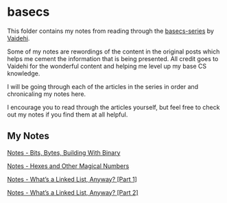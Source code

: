 # basecs

This folder contains my notes from reading through the [basecs-series](https://github.com/vaidehijoshi/basecs-series) by [Vaidehi](https://twitter.com/vaidehijoshi).

Some of my notes are rewordings of the content in the original posts which helps me cement the information that is being presented. All credit goes to Vaidehi for the wonderful content and helping me level up my base CS knowledge.

I will be going through each of the articles in the series in order and chronicaling my notes here.

I encourage you to read through the articles yourself, but feel free to check out my notes if you find them at all helpful.

## My Notes

[Notes - Bits, Bytes, Building With Binary](bits-bites-building-with-binary.md)

[Notes - Hexes and Other Magical Numbers](hexes-and-other-magical-numbers.md)

[Notes - What’s a Linked List, Anyway? [Part 1]](whats-a-linked-list-anyway-part-1.md)

[Notes - What’s a Linked List, Anyway? [Part 2]](whats-a-linked-list-anyway-part-2.md)
